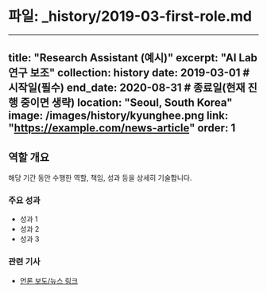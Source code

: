 # 파일: _history/2019-03-first-role.md
---
title: "Research Assistant (예시)"
excerpt: "AI Lab 연구 보조"
collection: history
date: 2019-03-01          # 시작일(필수)
end_date: 2020-08-31      # 종료일(현재 진행 중이면 생략)
location: "Seoul, South Korea"
image: /images/history/kyunghee.png
link: "https://example.com/news-article"
order: 1
---

## 역할 개요
해당 기간 동안 수행한 역할, 책임, 성과 등을 상세히 기술합니다.

### 주요 성과
- 성과 1
- 성과 2
- 성과 3

### 관련 기사
- [언론 보도/뉴스 링크](https://example.com/news-article)